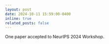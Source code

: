 ```yaml
---
layout: post
date: 2024-10-11 15:59:00-0400
inline: true
related_posts: false
---
```


One paper accepted to NeurIPS 2024 Workshop.
